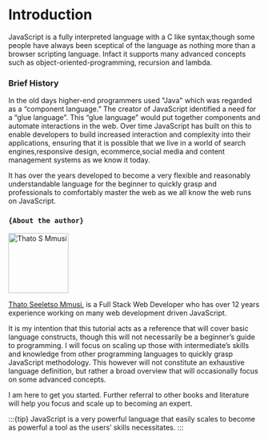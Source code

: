 # Introduction

JavaScript is a fully interpreted language with a C like syntax;though some people have always been sceptical of the language as nothing more than a browser scripting language. 
Infact it supports many advanced concepts such as object-oriented-programming, recursion and lambda. 


### Brief History
In the old days higher-end programmers used "Java" which was regarded as a “component language.”
The creator of JavaScript identified a need for a “glue language”. This “glue language” would put together components 
and automate interactions in the web. Over time JavaScript has built on this to enable developers to build increased interaction 
and complexity into their applications, ensuring that it is possible that we live in a world of search engines,responsive design,
ecommerce,social media and content management systems as we know it today.

It has over the years developed to become a very flexible and reasonably understandable language for the beginner to quickly grasp
and professionals to comfortably master the web as we all know the web runs on JavaScript. 



### `{About the author}`
 
<img src="https://media-exp1.licdn.com/dms/image/C5103AQHym3vWw59h-A/profile-displayphoto-shrink_200_200/0/1517441774088?e=1642032000&v=beta&t=qWOT6ub1klOeZ65pGIf8kiDL-3uMAh1u008l54TWmw8" alt="Thato S Mmusi" width="120px">

[Thato Seeletso Mmusi.](http://mmusi-thato.herokuapp.com/) is a Full Stack Web Developer who has over 12 years experience working on many web development driven JavaScript. 

It is my intention that this tutorial acts as a reference that will cover basic language constructs, though this will not necessarily be a beginner’s guide to programming. 
I will focus on scaling up those with intermediate’s skills and knowledge from other programming languages to quickly grasp JavaScript methodology. 
This however will not constitute an exhaustive language definition, but rather a broad overview that will occasionally focus on some advanced concepts. 

I am here to get you started. Further referral to other books and literature will help you focus and scale up to becoming an expert.


:::{tip}
 JavaScript is a very powerful language that easily scales to become as powerful a tool as the users’ skills necessitates.
:::


